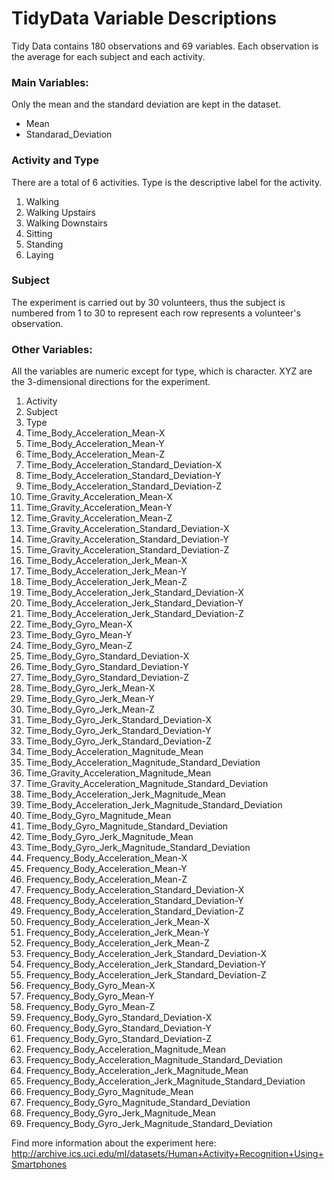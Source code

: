 # TidyData Variable Descriptions

Tidy Data contains 180 observations and 69 variables. Each observation is the average for each subject and each activity.

### Main Variables:
Only the mean and the standard deviation are kept in the dataset.

* Mean
* Standarad_Deviation

### Activity and Type

There are a total of 6 activities. Type is the descriptive label for the activity.

1. Walking
2. Walking Upstairs
3. Walking Downstairs
4. Sitting
5. Standing
6. Laying

### Subject

The experiment is carried out by 30 volunteers, thus the subject is numbered from 1 to 30 to represent each row represents a volunteer's observation.

### Other Variables:

All the variables are numeric except for type, which is character. XYZ are the 3-dimensional directions for the experiment.

1.	 Activity
2.	 Subject
3.	 Type
4.	 Time_Body_Acceleration_Mean-X
5.	 Time_Body_Acceleration_Mean-Y
6.	 Time_Body_Acceleration_Mean-Z
7.	 Time_Body_Acceleration_Standard_Deviation-X
8.	 Time_Body_Acceleration_Standard_Deviation-Y
9.	 Time_Body_Acceleration_Standard_Deviation-Z
10.	 Time_Gravity_Acceleration_Mean-X
11.	 Time_Gravity_Acceleration_Mean-Y
12.	 Time_Gravity_Acceleration_Mean-Z
13.	 Time_Gravity_Acceleration_Standard_Deviation-X
14.	 Time_Gravity_Acceleration_Standard_Deviation-Y
15.	 Time_Gravity_Acceleration_Standard_Deviation-Z
16.	 Time_Body_Acceleration_Jerk_Mean-X
17.	 Time_Body_Acceleration_Jerk_Mean-Y
18.	 Time_Body_Acceleration_Jerk_Mean-Z
19.	 Time_Body_Acceleration_Jerk_Standard_Deviation-X
20.	 Time_Body_Acceleration_Jerk_Standard_Deviation-Y
21.	 Time_Body_Acceleration_Jerk_Standard_Deviation-Z
22.	 Time_Body_Gyro_Mean-X
23.	 Time_Body_Gyro_Mean-Y
24.	 Time_Body_Gyro_Mean-Z
25.	 Time_Body_Gyro_Standard_Deviation-X
26.	 Time_Body_Gyro_Standard_Deviation-Y
27.	 Time_Body_Gyro_Standard_Deviation-Z
28.	 Time_Body_Gyro_Jerk_Mean-X
29.	 Time_Body_Gyro_Jerk_Mean-Y
30.	 Time_Body_Gyro_Jerk_Mean-Z
31.	 Time_Body_Gyro_Jerk_Standard_Deviation-X
32.	 Time_Body_Gyro_Jerk_Standard_Deviation-Y
33.	 Time_Body_Gyro_Jerk_Standard_Deviation-Z
34.	 Time_Body_Acceleration_Magnitude_Mean
35.	 Time_Body_Acceleration_Magnitude_Standard_Deviation
36.	 Time_Gravity_Acceleration_Magnitude_Mean
37.	 Time_Gravity_Acceleration_Magnitude_Standard_Deviation
38.	 Time_Body_Acceleration_Jerk_Magnitude_Mean
39.	 Time_Body_Acceleration_Jerk_Magnitude_Standard_Deviation
40.	 Time_Body_Gyro_Magnitude_Mean
41.	 Time_Body_Gyro_Magnitude_Standard_Deviation
42.	 Time_Body_Gyro_Jerk_Magnitude_Mean
43.	 Time_Body_Gyro_Jerk_Magnitude_Standard_Deviation
44.	 Frequency_Body_Acceleration_Mean-X
45.	 Frequency_Body_Acceleration_Mean-Y
46.	 Frequency_Body_Acceleration_Mean-Z
47.	 Frequency_Body_Acceleration_Standard_Deviation-X
48.	 Frequency_Body_Acceleration_Standard_Deviation-Y
49.	 Frequency_Body_Acceleration_Standard_Deviation-Z
50.	 Frequency_Body_Acceleration_Jerk_Mean-X
51.	 Frequency_Body_Acceleration_Jerk_Mean-Y
52.	 Frequency_Body_Acceleration_Jerk_Mean-Z
53.	 Frequency_Body_Acceleration_Jerk_Standard_Deviation-X
54.	 Frequency_Body_Acceleration_Jerk_Standard_Deviation-Y
55.	 Frequency_Body_Acceleration_Jerk_Standard_Deviation-Z
56.	 Frequency_Body_Gyro_Mean-X
57.	 Frequency_Body_Gyro_Mean-Y
58.	 Frequency_Body_Gyro_Mean-Z
59.	 Frequency_Body_Gyro_Standard_Deviation-X
60.	 Frequency_Body_Gyro_Standard_Deviation-Y
61.	 Frequency_Body_Gyro_Standard_Deviation-Z
62.	 Frequency_Body_Acceleration_Magnitude_Mean
63.	 Frequency_Body_Acceleration_Magnitude_Standard_Deviation
64.	 Frequency_Body_Acceleration_Jerk_Magnitude_Mean
65.	 Frequency_Body_Acceleration_Jerk_Magnitude_Standard_Deviation
66.	 Frequency_Body_Gyro_Magnitude_Mean
67.	 Frequency_Body_Gyro_Magnitude_Standard_Deviation
68.	 Frequency_Body_Gyro_Jerk_Magnitude_Mean
69.	 Frequency_Body_Gyro_Jerk_Magnitude_Standard_Deviation

Find more information about the experiment here: http://archive.ics.uci.edu/ml/datasets/Human+Activity+Recognition+Using+Smartphones


